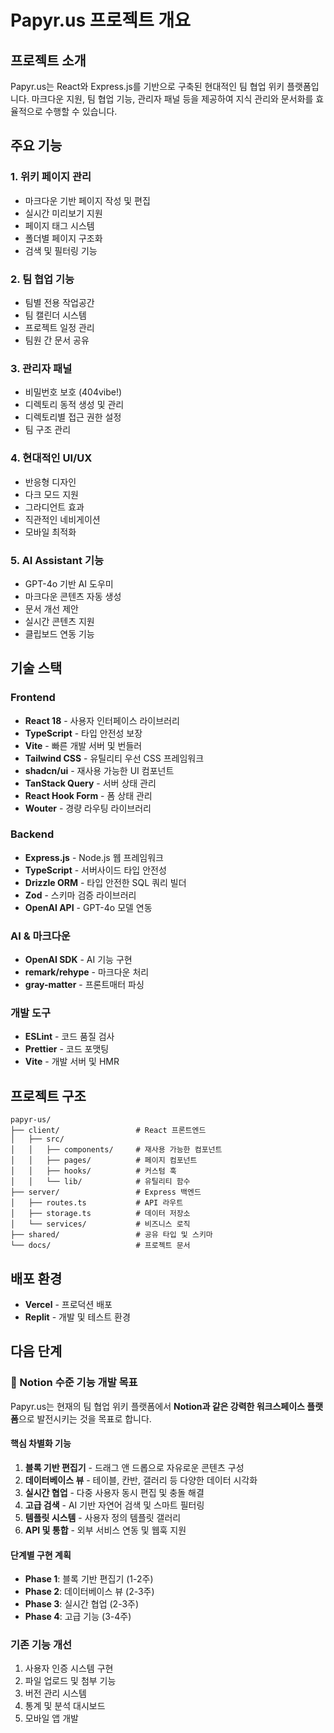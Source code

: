 # Papyr.us 프로젝트 개요

## 프로젝트 소개
Papyr.us는 React와 Express.js를 기반으로 구축된 현대적인 팀 협업 위키 플랫폼입니다. 마크다운 지원, 팀 협업 기능, 관리자 패널 등을 제공하여 지식 관리와 문서화를 효율적으로 수행할 수 있습니다.

## 주요 기능

### 1. 위키 페이지 관리
- 마크다운 기반 페이지 작성 및 편집
- 실시간 미리보기 지원
- 페이지 태그 시스템
- 폴더별 페이지 구조화
- 검색 및 필터링 기능

### 2. 팀 협업 기능
- 팀별 전용 작업공간
- 팀 캘린더 시스템
- 프로젝트 일정 관리
- 팀원 간 문서 공유

### 3. 관리자 패널
- 비밀번호 보호 (404vibe!)
- 디렉토리 동적 생성 및 관리
- 디렉토리별 접근 권한 설정
- 팀 구조 관리

### 4. 현대적인 UI/UX
- 반응형 디자인
- 다크 모드 지원
- 그라디언트 효과
- 직관적인 네비게이션
- 모바일 최적화

### 5. AI Assistant 기능
- GPT-4o 기반 AI 도우미
- 마크다운 콘텐츠 자동 생성
- 문서 개선 제안
- 실시간 콘텐츠 지원
- 클립보드 연동 기능

## 기술 스택

### Frontend
- **React 18** - 사용자 인터페이스 라이브러리
- **TypeScript** - 타입 안전성 보장
- **Vite** - 빠른 개발 서버 및 번들러
- **Tailwind CSS** - 유틸리티 우선 CSS 프레임워크
- **shadcn/ui** - 재사용 가능한 UI 컴포넌트
- **TanStack Query** - 서버 상태 관리
- **React Hook Form** - 폼 상태 관리
- **Wouter** - 경량 라우팅 라이브러리

### Backend
- **Express.js** - Node.js 웹 프레임워크
- **TypeScript** - 서버사이드 타입 안전성
- **Drizzle ORM** - 타입 안전한 SQL 쿼리 빌더
- **Zod** - 스키마 검증 라이브러리
- **OpenAI API** - GPT-4o 모델 연동

### AI & 마크다운
- **OpenAI SDK** - AI 기능 구현
- **remark/rehype** - 마크다운 처리
- **gray-matter** - 프론트매터 파싱

### 개발 도구
- **ESLint** - 코드 품질 검사
- **Prettier** - 코드 포맷팅
- **Vite** - 개발 서버 및 HMR

## 프로젝트 구조
```
papyr-us/
├── client/                 # React 프론트엔드
│   ├── src/
│   │   ├── components/     # 재사용 가능한 컴포넌트
│   │   ├── pages/          # 페이지 컴포넌트
│   │   ├── hooks/          # 커스텀 훅
│   │   └── lib/            # 유틸리티 함수
├── server/                 # Express 백엔드
│   ├── routes.ts           # API 라우트
│   ├── storage.ts          # 데이터 저장소
│   └── services/           # 비즈니스 로직
├── shared/                 # 공유 타입 및 스키마
└── docs/                   # 프로젝트 문서
```

## 배포 환경
- **Vercel** - 프로덕션 배포
- **Replit** - 개발 및 테스트 환경

## 다음 단계

### 🎯 Notion 수준 기능 개발 목표

Papyr.us는 현재의 팀 협업 위키 플랫폼에서 **Notion과 같은 강력한 워크스페이스 플랫폼**으로 발전시키는 것을 목표로 합니다.

#### 핵심 차별화 기능
1. **블록 기반 편집기** - 드래그 앤 드롭으로 자유로운 콘텐츠 구성
2. **데이터베이스 뷰** - 테이블, 칸반, 갤러리 등 다양한 데이터 시각화
3. **실시간 협업** - 다중 사용자 동시 편집 및 충돌 해결
4. **고급 검색** - AI 기반 자연어 검색 및 스마트 필터링
5. **템플릿 시스템** - 사용자 정의 템플릿 갤러리
6. **API 및 통합** - 외부 서비스 연동 및 웹훅 지원

#### 단계별 구현 계획
- **Phase 1**: 블록 기반 편집기 (1-2주)
- **Phase 2**: 데이터베이스 뷰 (2-3주)  
- **Phase 3**: 실시간 협업 (2-3주)
- **Phase 4**: 고급 기능 (3-4주)

### 기존 기능 개선
1. 사용자 인증 시스템 구현
2. 파일 업로드 및 첨부 기능
3. 버전 관리 시스템
4. 통계 및 분석 대시보드
5. 모바일 앱 개발